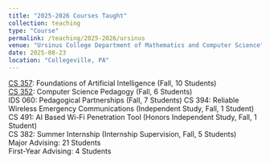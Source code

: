 ```yaml
---
title: "2025-2026 Courses Taught"
collection: teaching
type: "Course"
permalink: /teaching/2025-2026/ursinus
venue: "Ursinus College Department of Mathematics and Computer Science"
date: 2025-08-23
location: "Collegeville, PA"
---
```


[CS 357](/Ursinus-CS357-Fall2025): Foundations of Artificial Intelligence (Fall, 10 Students)  
[CS 352](/Ursinus-CS352-Fall2025): Computer Science Pedagogy (Fall, 6 Students)  
IDS 060: Pedagogical Partnerships (Fall, 7 Students)
CS 394: Reliable Wireless Emergency Communications (Independent Study, Fall, 1 Student)  
CS 491: AI Based Wi-Fi Penetration Tool (Honors Independent Study, Fall, 1 Student)  
CS 382: Summer Internship (Internship Supervision, Fall, 5 Students)  
Major Advising: 21 Students  
First-Year Advising: 4 Students  
